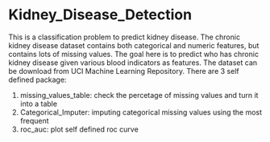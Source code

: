 # Kidney_Disease_Detection
This is a classification problem to predict kidney disease.
The chronic kidney disease dataset contains both categorical and numeric features, but contains lots of missing values. The goal here is to predict who has chronic kidney disease given various blood indicators as features.
The dataset can be download from UCI Machine Learning Repository.
There are 3 self defined package:
  1. missing_values_table: check the percetage of missing values and turn it into a table
  2. Categorical_Imputer: imputing categorical missing values using the most frequent
  3. roc_auc: plot self defined roc curve
